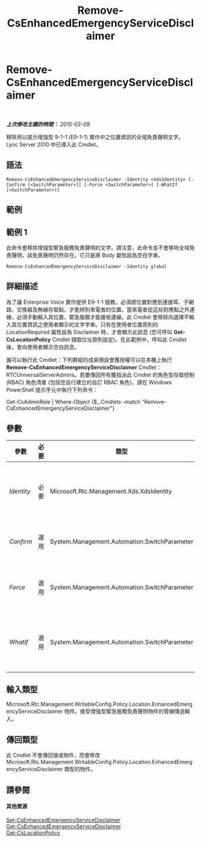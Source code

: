 ﻿---
title: Remove-CsEnhancedEmergencyServiceDisclaimer
TOCTitle: Remove-CsEnhancedEmergencyServiceDisclaimer
ms:assetid: 30a5aa8c-04b8-4c1f-92b3-88c86bf69a52
ms:mtpsurl: https://technet.microsoft.com/zh-tw/library/Gg425810(v=OCS.15)
ms:contentKeyID: 49290496
ms.date: 08/10/2015
mtps_version: v=OCS.15
ms.translationtype: HT
---

# Remove-CsEnhancedEmergencyServiceDisclaimer

 

_**上次修改主題的時間：** 2015-03-09_

移除用以提示增強型 9-1-1 (E9-1-1) 實作中之位置資訊的全域免責聲明文字。Lync Server 2010 中已導入此 Cmdlet。

## 語法

    Remove-CsEnhancedEmergencyServiceDisclaimer -Identity <XdsIdentity> [-Confirm [<SwitchParameter>]] [-Force <SwitchParameter>] [-WhatIf [<SwitchParameter>]]

## 範例

## 範例 1

此命令會移除增強型緊急服務免責聲明的文字。請注意，此命令並不會移除全域免責聲明，該免責聲明仍然存在。它只是將 Body 屬性設為空白字串。

    Remove-CsEnhancedEmergencyServiceDisclaimer -Identity global

## 詳細描述

為了讓 Enterprise Voice 實作提供 E9-1-1 服務，必須將位置對應到連接埠、子網路、交換器及無線存取點，才能辨別來電者的位置。當來電者從這些對應點之外連線，必須手動輸入其位置，緊急服務才能接收連線。此 Cmdlet 會移除向選擇不輸入其位置資訊之使用者顯示的文字字串。只有在使用者位置原則的 LocationRequired 屬性設為 Disclaimer 時，才會顯示此訊息 (您可呼叫 **Get-CsLocationPolicy** Cmdlet 擷取位址原則設定)。在此範例中，呼叫此 Cmdlet 後，會向使用者顯示空白訊息。

誰可以執行此 Cmdlet：下列群組的成員預設會獲授權可以在本機上執行 **Remove-CsEnhancedEmergencyServiceDisclaimer** Cmdlet：RTCUniversalServerAdmins。若要傳回所有獲指派此 Cmdlet 的角色型存取控制 (RBAC) 角色清單 (包括您自行建立的自訂 RBAC 角色)，請在 Windows PowerShell 提示字元中執行下列命令：

Get-CsAdminRole | Where-Object {$\_.Cmdlets –match "Remove-CsEnhancedEmergencyServiceDisclaimer"}

## 參數


<table>
<colgroup>
<col style="width: 25%" />
<col style="width: 25%" />
<col style="width: 25%" />
<col style="width: 25%" />
</colgroup>
<thead>
<tr class="header">
<th>參數</th>
<th>必要</th>
<th>類型</th>
<th>說明</th>
</tr>
</thead>
<tbody>
<tr class="odd">
<td><p><em>Identity</em></p></td>
<td><p>必要</p></td>
<td><p>Microsoft.Rtc.Management.Xds.XdsIdentity</p></td>
<td><p>這是必要的值，而且必須設為 Global。</p></td>
</tr>
<tr class="even">
<td><p><em>Confirm</em></p></td>
<td><p>選用</p></td>
<td><p>System.Management.Automation.SwitchParameter</p></td>
<td><p>在執行命令前先提示確認。</p></td>
</tr>
<tr class="odd">
<td><p><em>Force</em></p></td>
<td><p>選用</p></td>
<td><p>System.Management.Automation.SwitchParameter</p></td>
<td><p>隱藏變更前所顯示的確認提示。</p></td>
</tr>
<tr class="even">
<td><p><em>WhatIf</em></p></td>
<td><p>選用</p></td>
<td><p>System.Management.Automation.SwitchParameter</p></td>
<td><p>說明執行命令時若不實際執行命令的後果。</p></td>
</tr>
</tbody>
</table>


## 輸入類型

Microsoft.Rtc.Management.WritableConfig.Policy.Location.EnhancedEmergencyServiceDisclaimer 物件。接受增強型緊急服務免責聲明物件的管線傳送輸入。

## 傳回類型

此 Cmdlet 不會傳回值或物件，而會修改 Microsoft.Rtc.Management.WritableConfig.Policy.Location.EnhancedEmergencyServiceDisclaimer 類型的物件。

## 請參閱

#### 其他資源

[Set-CsEnhancedEmergencyServiceDisclaimer](set-csenhancedemergencyservicedisclaimer.md)  
[Get-CsEnhancedEmergencyServiceDisclaimer](get-csenhancedemergencyservicedisclaimer.md)  
[Get-CsLocationPolicy](get-cslocationpolicy.md)

